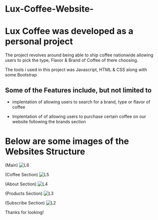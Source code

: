 # Lux-Coffee-Website-

# Lux Coffee was developed as a personal project 

The project revolves around being able to ship coffee nationwide allowing users to
pick the type, Flavor & Brand of Coffee of there choosing. 

The tools i used in this project was Javascript, HTML & CSS along with 
some Bootstrap

## Some of the Features include, but not limited to 
* implentation of allowing users to search for a brand, type or flavor of coffee

* Implentation of of allowing users to purchase certain coffee on our website 
following the brands section 

# Below are some images of the Websites Structure

(Main) 
![L6](https://github.com/DanielsWebDevelopment/SmartHome-Clone-Project-/assets/129445203/52fd0a89-4b26-4419-a9ff-66297241b40e)

(Coffee Section)
![L5](https://github.com/DanielsWebDevelopment/SmartHome-Clone-Project-/assets/129445203/ee7847ef-4c9d-483c-b652-150293c313ad)

(About Section)
![L4](https://github.com/DanielsWebDevelopment/SmartHome-Clone-Project-/assets/129445203/69eaac38-f52a-46d0-9777-c613db66bdc7)

(Products Section)
![L3](https://github.com/DanielsWebDevelopment/SmartHome-Clone-Project-/assets/129445203/6d52153d-86a1-4bc9-8df5-77fb90582d45)

(Subscribe Section) 
![L2](https://github.com/DanielsWebDevelopment/SmartHome-Clone-Project-/assets/129445203/bd9888e7-e743-40c2-9756-a38569173f0f)

Thanks for looking! 
